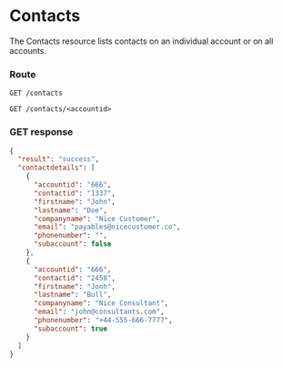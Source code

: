 # Contacts
The Contacts resource lists contacts on an individual account or on all accounts.


### Route
``GET /contacts``

``GET /contacts/<accountid>``

### GET response


```json
{
  "result": "success",
  "contactdetails": [
    {
      "accountid": "666",
      "contactid": "1337",
      "firstname": "John",
      "lastname": "Doe",
      "companyname": "Nice Customer",
      "email": "payables@nicecustomer.co",
      "phonenumber": "",
      "subaccount": false
    },
    {
      "accountid": "666",
      "contactid": "2458",
      "firstname": "Jonh",
      "lastname": "Bull",
      "companyname": "Nice Consultant",
      "email": "john@consultants.com",
      "phonenumber": "+44-555-666-7777",
      "subaccount": true
    }
  ]
}
```
